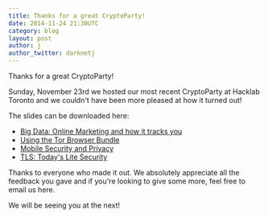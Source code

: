 ```yaml
---
title: Thanks for a great CryptoParty!
date: 2014-11-24 21:30UTC
category: blog
layout: post
author: j
author_twitter: darknetj
---
```

Thanks for a great CryptoParty!

Sunday, November 23rd we hosted our
most recent CryptoParty at Hacklab Toronto and
we couldn't have been more pleased at how it
turned out!

The slides can be downloaded here:

* [Big Data: Online Marketing and how it tracks you](../files/Toronto_Cryptoparty_Big_Data.pdf)
* [Using the Tor Browser Bundle](../files/Toronto_Cryptoparty_Tor_Browser.pdf)
* [Mobile Security and Privacy](../files/Toronto_Cryptoparty_Mobile_Privacy.pdf)
* [TLS: Today's Lite Security](../files/Toronto_Cryptoparty_TLS_TodaysLiteSecurity.pdf)

Thanks to everyone who made it out. We absolutely
appreciate all the feedback you gave and if
you're looking to give some more, feel free to
email us here.

We will be seeing you at the next!
